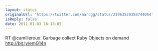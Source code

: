 ```yaml
---
layout: status
originalUrl: 'https://twitter.com/marcgg/status/21963520358744064'
isReply: false
date: 2011-01-03 16:18:05
---
```


RT @camilleroux: Garbage collect Ruby Objects on demand http://bit.ly/emG14n
